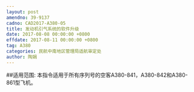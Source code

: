 ```yaml
---
layout: post
amendno: 39-9137
cadno: CAD2017-A380-05
title: 发动机引气系统的软件升级
date: 2017-08-08 00:00:00 +0800
effdate: 2017-08-11 00:00:00 +0800
tag: A380
categories: 民航中南地区管理局适航审定处
author: 陶娟
---
```


##适用范围:
本指令适用于所有序列号的空客A380-841，A380-842和A380-861型飞机。

